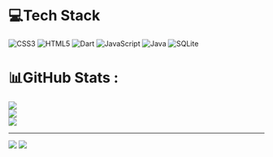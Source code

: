 
# 💻Tech Stack
![CSS3](https://img.shields.io/badge/css3-%231572B6.svg?style=for-the-badge&logo=css3&logoColor=white) ![HTML5](https://img.shields.io/badge/html5-%23E34F26.svg?style=for-the-badge&logo=html5&logoColor=white) ![Dart](https://img.shields.io/badge/dart-%230175C2.svg?style=for-the-badge&logo=dart&logoColor=white) ![JavaScript](https://img.shields.io/badge/javascript-%23323330.svg?style=for-the-badge&logo=javascript&logoColor=%23F7DF1E) ![Java](https://img.shields.io/badge/java-%23ED8B00.svg?style=for-the-badge&logo=java&logoColor=white) ![SQLite](https://img.shields.io/badge/sqlite-%2307405e.svg?style=for-the-badge&logo=sqlite&logoColor=white)
# 📊GitHub Stats :
![](https://github-readme-stats.vercel.app/api?username=WiniFyCode&theme=blueberry&hide_border=false&include_all_commits=false&count_private=false)<br/>
![](https://github-readme-streak-stats.herokuapp.com/?user=WiniFyCode&theme=blueberry&hide_border=false)<br/>
![](https://github-readme-stats.vercel.app/api/top-langs/?username=WiniFyCode&theme=blueberry&hide_border=false&include_all_commits=false&count_private=false&layout=compact)

---
[![](https://visitcount.itsvg.in/api?id=WiniFyCode&icon=0&color=0)](https://visitcount.itsvg.in)
[![](https://visitcount.itsvg.in/api?id=WiniFyCode&label=Profile%20Views&color=1&icon=5&pretty=false)](https://visitcount.itsvg.in)
